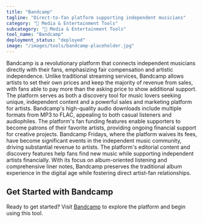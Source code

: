 ```yaml
---
title: "Bandcamp"
tagline: "Direct-to-fan platform supporting independent musicians"
category: "🎵 Media & Entertainment Tools"
subcategory: "🎵 Media & Entertainment Tools"
tool_name: "Bandcamp"
deployment_status: "deployed"
image: "/images/tools/bandcamp-placeholder.jpg"
---
```

Bandcamp is a revolutionary platform that connects independent musicians directly with their fans, emphasizing fair compensation and artistic independence. Unlike traditional streaming services, Bandcamp allows artists to set their own prices and keep the majority of revenue from sales, with fans able to pay more than the asking price to show additional support. The platform serves as both a discovery tool for music lovers seeking unique, independent content and a powerful sales and marketing platform for artists. Bandcamp's high-quality audio downloads include multiple formats from MP3 to FLAC, appealing to both casual listeners and audiophiles. The platform's fan funding features enable supporters to become patrons of their favorite artists, providing ongoing financial support for creative projects. Bandcamp Fridays, where the platform waives its fees, have become significant events in the independent music community, driving substantial revenue to artists. The platform's editorial content and discovery features help fans find new music while supporting independent artists financially. With its focus on album-oriented listening and comprehensive liner notes, Bandcamp preserves the traditional album experience in the digital age while fostering direct artist-fan relationships.
## Get Started with Bandcamp

Ready to get started? Visit [Bandcamp](https://bandcamp.com) to explore the platform and begin using this tool.
